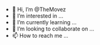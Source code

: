 - 👋 Hi, I’m @TheMovez
- 👀 I’m interested in ...
- 🌱 I’m currently learning ...
- 💞️ I’m looking to collaborate on ...
- 📫 How to reach me ...

<!---
TheMovez/TheMovez is a ✨ special ✨ repository because its `README.md` (this file) appears on your GitHub profile.
You can click the Preview link to take a look at your changes.
--->
